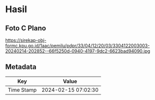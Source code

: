 # Hasil

## Foto C Plano

https://sirekap-obj-formc.kpu.go.id/1aac/pemilu/pdpr/33/04/12/20/03/3304122003003-20240214-202852--66f5250d-0940-4197-9dc2-6623bad94090.jpg


## Metadata

| Key        | Value               |
| ---------- | ------------------- |
| Time Stamp | 2024-02-15 07:02:30 |



